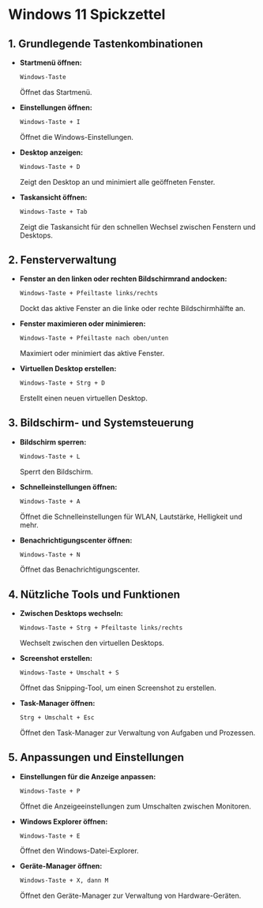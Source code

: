 # Windows 11 Spickzettel



## 1. Grundlegende Tastenkombinationen

- **Startmenü öffnen:**
  ```bash
  Windows-Taste
  ```
  Öffnet das Startmenü.

- **Einstellungen öffnen:**
  ```bash
  Windows-Taste + I
  ```
  Öffnet die Windows-Einstellungen.

- **Desktop anzeigen:**
  ```bash
  Windows-Taste + D
  ```
  Zeigt den Desktop an und minimiert alle geöffneten Fenster.

- **Taskansicht öffnen:**
  ```bash
  Windows-Taste + Tab
  ```
  Zeigt die Taskansicht für den schnellen Wechsel zwischen Fenstern und Desktops.

## 2. Fensterverwaltung

- **Fenster an den linken oder rechten Bildschirmrand andocken:**
  ```bash
  Windows-Taste + Pfeiltaste links/rechts
  ```
  Dockt das aktive Fenster an die linke oder rechte Bildschirmhälfte an.

- **Fenster maximieren oder minimieren:**
  ```bash
  Windows-Taste + Pfeiltaste nach oben/unten
  ```
  Maximiert oder minimiert das aktive Fenster.

- **Virtuellen Desktop erstellen:**
  ```bash
  Windows-Taste + Strg + D
  ```
  Erstellt einen neuen virtuellen Desktop.

## 3. Bildschirm- und Systemsteuerung

- **Bildschirm sperren:**
  ```bash
  Windows-Taste + L
  ```
  Sperrt den Bildschirm.

- **Schnelleinstellungen öffnen:**
  ```bash
  Windows-Taste + A
  ```
  Öffnet die Schnelleinstellungen für WLAN, Lautstärke, Helligkeit und mehr.

- **Benachrichtigungscenter öffnen:**
  ```bash
  Windows-Taste + N
  ```
  Öffnet das Benachrichtigungscenter.

## 4. Nützliche Tools und Funktionen

- **Zwischen Desktops wechseln:**
  ```bash
  Windows-Taste + Strg + Pfeiltaste links/rechts
  ```
  Wechselt zwischen den virtuellen Desktops.

- **Screenshot erstellen:**
  ```bash
  Windows-Taste + Umschalt + S
  ```
  Öffnet das Snipping-Tool, um einen Screenshot zu erstellen.

- **Task-Manager öffnen:**
  ```bash
  Strg + Umschalt + Esc
  ```
  Öffnet den Task-Manager zur Verwaltung von Aufgaben und Prozessen.

## 5. Anpassungen und Einstellungen

- **Einstellungen für die Anzeige anpassen:**
  ```bash
  Windows-Taste + P
  ```
  Öffnet die Anzeigeeinstellungen zum Umschalten zwischen Monitoren.

- **Windows Explorer öffnen:**
  ```bash
  Windows-Taste + E
  ```
  Öffnet den Windows-Datei-Explorer.

- **Geräte-Manager öffnen:**
  ```bash
  Windows-Taste + X, dann M
  ```
  Öffnet den Geräte-Manager zur Verwaltung von Hardware-Geräten.
